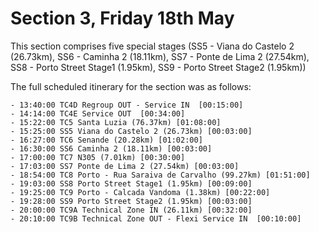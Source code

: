 # Section 3, Friday 18th May

This section comprises five special stages (SS5 - Viana do Castelo 2 (26.73km), SS6 - Caminha 2 (18.11km), SS7 - Ponte de Lima 2 (27.54km), SS8 - Porto Street Stage1 (1.95km), SS9 - Porto Street Stage2 (1.95km))

The full scheduled itinerary for the section was as follows:

	- 13:40:00 TC4D Regroup OUT - Service IN  [00:15:00]
	- 14:14:00 TC4E Service OUT  [00:34:00]
	- 15:22:00 TC5 Santa Luzia (76.37km) [01:08:00]
	- 15:25:00 SS5 Viana do Castelo 2 (26.73km) [00:03:00]
	- 16:27:00 TC6 Senande (20.28km) [01:02:00]
	- 16:30:00 SS6 Caminha 2 (18.11km) [00:03:00]
	- 17:00:00 TC7 N305 (7.01km) [00:30:00]
	- 17:03:00 SS7 Ponte de Lima 2 (27.54km) [00:03:00]
	- 18:54:00 TC8 Porto - Rua Saraiva de Carvalho (99.27km) [01:51:00]
	- 19:03:00 SS8 Porto Street Stage1 (1.95km) [00:09:00]
	- 19:25:00 TC9 Porto - Calcada Vandoma (1.38km) [00:22:00]
	- 19:28:00 SS9 Porto Street Stage2 (1.95km) [00:03:00]
	- 20:00:00 TC9A Technical Zone IN (26.11km) [00:32:00]
	- 20:10:00 TC9B Technical Zone OUT - Flexi Service IN  [00:10:00]

